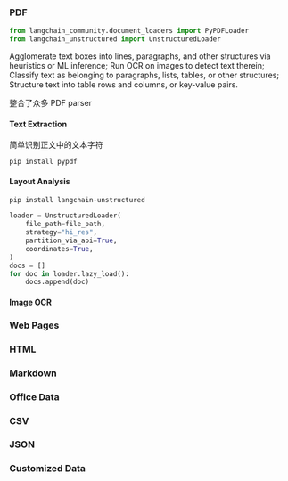 
### PDF
```python
from langchain_community.document_loaders import PyPDFLoader
from langchain_unstructured import UnstructuredLoader

```
Agglomerate text boxes into lines, paragraphs, and other structures via heuristics or ML inference;
Run OCR on images to detect text therein;
Classify text as belonging to paragraphs, lists, tables, or other structures;
Structure text into table rows and columns, or key-value pairs.

整合了众多 PDF parser
#### Text Extraction
简单识别正文中的文本字符

`pip install pypdf`
#### Layout Analysis

`pip install langchain-unstructured`

```python
loader = UnstructuredLoader(
    file_path=file_path,
    strategy="hi_res",
    partition_via_api=True,
    coordinates=True,
)
docs = []
for doc in loader.lazy_load():
    docs.append(doc)
```

#### Image OCR

### Web Pages
### HTML
### Markdown
### Office Data
### CSV
### JSON
### Customized Data
